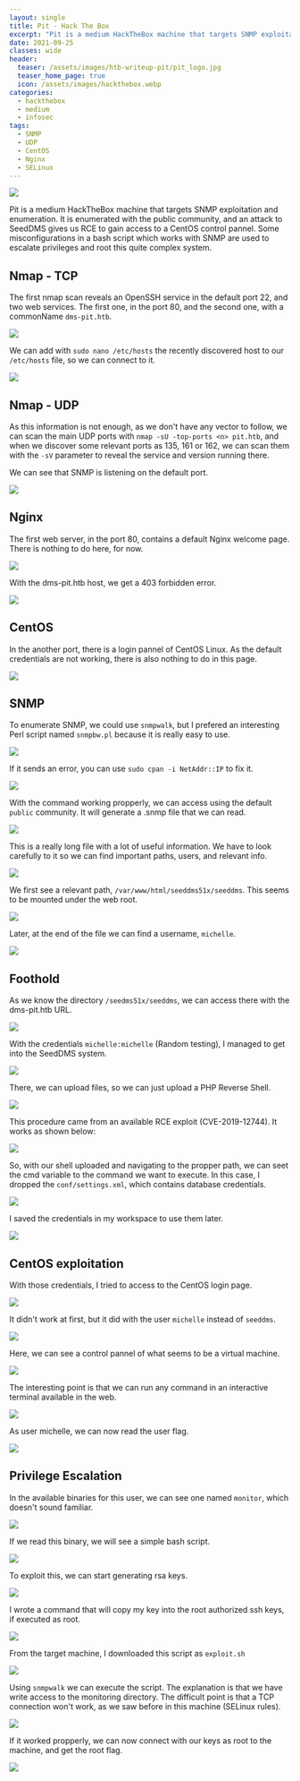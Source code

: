 ```yaml
---
layout: single
title: Pit - Hack The Box
excerpt: "Pit is a medium HackTheBox machine that targets SNMP exploitation and enumeration. It is enumerated with the public community, and an attack to SeedDMS gives us RCE to gain access to a CentOS control pannel. Some misconfigurations in a bash script which works with SNMP are used to escalate privileges and root this quite complex system."
date: 2021-09-25
classes: wide
header:
  teaser: /assets/images/htb-writeup-pit/pit_logo.jpg
  teaser_home_page: true
  icon: /assets/images/hackthebox.webp
categories:
  - hackthebox
  - medium
  - infosec
tags:  
  - SNMP
  - UDP
  - CentOS
  - Nginx
  - SELinux
---
```


![](/assets/images/htb-writeup-pit/pit_logo.jpg)

Pit is a medium HackTheBox machine that targets SNMP exploitation and enumeration. It is enumerated with the public community, and an attack to SeedDMS gives us RCE to gain access to a CentOS control pannel. Some misconfigurations in a bash script which works with SNMP are used to escalate privileges and root this quite complex system.

## Nmap - TCP

The first nmap scan reveals an OpenSSH service in the default port 22, and two web services. The first one, in the port 80, and the second one, with a commonName `dms-pit.htb`.

![](/assets/images/htb-writeup-pit/pit6.png)

We can add with `sudo nano /etc/hosts` the recently discovered host to our `/etc/hosts` file, so we can connect to it.

![](/assets/images/htb-writeup-pit/pit7.png)

## Nmap - UDP

As this information is not enough, as we don't have any vector to follow, we can scan the main UDP ports with `nmap -sU -top-ports <n> pit.htb`, and when we discover some relevant ports as 135, 161 or 162, we can scan them with the `-sV` parameter to reveal the service and version running there.

We can see that SNMP is listening on the default port.

![](/assets/images/htb-writeup-pit/pit2.png)

## Nginx

The first web server, in the port 80, contains a default Nginx welcome page. There is nothing to do here, for now.

![](/assets/images/htb-writeup-pit/pit3.png)

With the dms-pit.htb host, we get a 403 forbidden error.

![](/assets/images/htb-writeup-pit/pit8.png)

## CentOS

In the another port, there is a login pannel of CentOS Linux. As the default credentials are not working, there is also nothing to do in this page.

![](/assets/images/htb-writeup-pit/pit4.png)

## SNMP

To enumerate SNMP, we could use `snmpwalk`, but I prefered an interesting Perl script named `snmpbw.pl` because it is really easy to use.

![](/assets/images/htb-writeup-pit/pit5.png)

If it sends an error, you can use `sudo cpan -i NetAddr::IP` to fix it.

![](/assets/images/htb-writeup-pit/pit9.png)

With the command working propperly, we can access using the default `public` community. It will generate a .snmp file that we can read.

![](/assets/images/htb-writeup-pit/pit11.png)

This is a really long file with a lot of useful information. We have to look carefully to it so we can find important paths, users, and relevant info.

![](/assets/images/htb-writeup-pit/pit13.png)

We first see a relevant path, `/var/www/html/seeddms51x/seeddms`. This seems to be mounted under the web root.

![](/assets/images/htb-writeup-pit/pit14.png)

Later, at the end of the file we can find a username, `michelle`.

![](/assets/images/htb-writeup-pit/pit16.png)

## Foothold

As we know the directory `/seedms51x/seeddms`, we can access there with the dms-pit.htb URL.

![](/assets/images/htb-writeup-pit/pit15.png)

With the credentials `michelle:michelle` (Random testing), I managed to get into the SeedDMS system.

![](/assets/images/htb-writeup-pit/pit17.png)

There, we can upload files, so we can just upload a PHP Reverse Shell.

![](/assets/images/htb-writeup-pit/pit18.png)

This procedure came from an available RCE exploit (CVE-2019-12744). It works as shown below:

![](/assets/images/htb-writeup-pit/pit20.png)

So, with our shell uploaded and navigating to the propper path, we can seet the cmd variable to the command we want to execute. In this case, I dropped the `conf/settings.xml`, which contains database credentials.

![](/assets/images/htb-writeup-pit/pit21.png)

I saved the credentials in my workspace to use them later.

![](/assets/images/htb-writeup-pit/pit23.png)

## CentOS exploitation

With those credentials, I tried to access to the CentOS login page.

![](/assets/images/htb-writeup-pit/pit24.png)

It didn't work at first, but it did with the user `michelle` instead of `seeddms`.

![](/assets/images/htb-writeup-pit/pit25.png)

Here, we can see a control pannel of what seems to be a virtual machine.

![](/assets/images/htb-writeup-pit/pit26.png)

The interesting point is that we can run any command in an interactive terminal available in the web.

![](/assets/images/htb-writeup-pit/pit27.png)

As user michelle, we can now read the user flag.

![](/assets/images/htb-writeup-pit/pit28.png)

## Privilege Escalation

In the available binaries for this user, we can see one named `monitor`, which doesn't sound familiar.

![](/assets/images/htb-writeup-pit/pit29.png)

If we read this binary, we will see a simple bash script.

![](/assets/images/htb-writeup-pit/pit30.png)

To exploit this, we can start generating rsa keys.

![](/assets/images/htb-writeup-pit/pit31.png)

I wrote a command that will copy my key into the root authorized ssh keys, if executed as root.

![](/assets/images/htb-writeup-pit/pit32.png)

From the target machine, I downloaded this script as `exploit.sh`

![](/assets/images/htb-writeup-pit/pit33.png)

Using `snmpwalk` we can execute the script. The explanation is that we have write access to the monitoring directory. The difficult point is that a TCP connection won't work, as we saw before in this machine (SELinux rules).

![](/assets/images/htb-writeup-pit/pit36.png)

If it worked propperly, we can now connect with our keys as root to the machine, and get the root flag.

![](/assets/images/htb-writeup-pit/pit37.png)